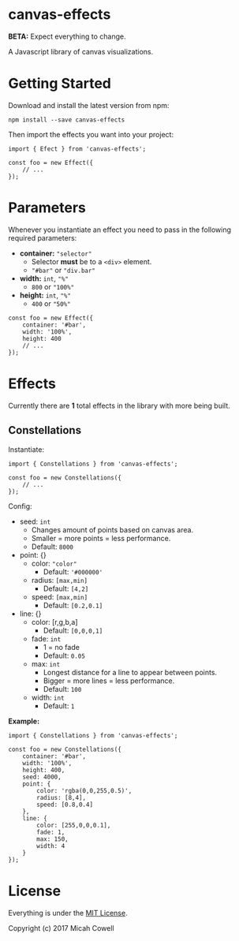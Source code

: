 # canvas-effects

**BETA:** Expect everything to change.

A Javascript library of canvas visualizations.

# Getting Started

Download and install the latest version from npm:

`npm install --save canvas-effects`

Then import the effects you want into your project:

```
import { Efect } from 'canvas-effects';

const foo = new Effect({
	// ...
});
```


# Parameters

Whenever you instantiate an effect you need to pass in the following required parameters:

* **container:** `"selector"`
	* Selector **must** be to a `<div>` element.
	* `"#bar"` or `"div.bar"`
* **width:** `int`, `"%"`
	* `800` or `"100%"`
* **height:** `int`, `"%"`
	* `400` or `"50%"`

```
const foo = new Effect({
	container: '#bar',
	width: '100%',
	height: 400
	// ...
});
```

# Effects

Currently there are **1** total effects in the library with more being built.

## Constellations

Instantiate:

```
import { Constellations } from 'canvas-effects';

const foo = new Constellations({
	// ...
});
```

Config:

* seed: `int`
	* Changes amount of points based on canvas area.
	* Smaller = more points = less performance.
	* Default: `8000`
* point: {}
	* color: `"color"`
		* Default: `'#000000'`
	* radius: `[max,min]`
		* Default: `[4,2]`
	* speed: `[max,min]`
		* Default: `[0.2,0.1]`
* line: {}
	* color: [r,g,b,a]
		* Default: `[0,0,0,1]`
	* fade: `int`
		* 1 = no fade
		* Default: `0.05`
	* max: `int`
		* Longest distance for a line to appear between points.
		* Bigger = more lines = less performance.
		* Default: `100`
	* width: `int`
		* Default: `1`

**Example:**

```
import { Constellations } from 'canvas-effects';

const foo = new Constellations({
	container: '#bar',
	width: '100%',
	height: 400,
	seed: 4000,
	point: {
		color: 'rgba(0,0,255,0.5)',
		radius: [8,4],
		speed: [0.8,0.4]
	},
	line: {
		color: [255,0,0,0.1],
		fade: 1,
		max: 150,
		width: 4
	}
});
```


# License

Everything is under the [MIT License](https://opensource.org/licenses/MIT).

Copyright (c) 2017 Micah Cowell
